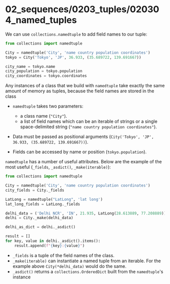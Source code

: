 # 02_sequences/0203_tuples/020304_named_tuples

We can use `collections.namedtuple` to add field names 
to our tuple:
```python
from collections import namedtuple

City = namedtuple('City', 'name country population coordinates')
tokyo = City('Tokyo', 'JP', 36.933, (35.689722, 139.691667))

city_name = tokyo.name
city_population = tokyo.population
city_coordinates = tokyo.coordinates
```

Any instances of a class that we build with `namedtuple`
take exactly the same amount of memory as tuples, because
the field names are stored in the class

- `namedtuple` takes two parameters:
    * a class name (`"City"`).
    * a list of field names which can be an iterable of strings or 
a single space-delimited string (`"name country population coordinates"`).

- Data must be passed as positional arguments
(`City('Tokyo', 'JP', 36.933, (35.689722, 139.691667))`).

- Fields can be accessed by name or position (`tokyo.population`).

`namedtuple` has a number of useful attributes. Below are the
example of the most useful (`_fields`, `_asdict()`, 
`_make(iterable)`):
```python
from collections import namedtuple

City = namedtuple('City', 'name country population coordinates')
city_fields = City._fields

LatLong = namedtuple("LatLong", 'lat long')
lat_long_fields = LatLong._fields

delhi_data = ('Delhi NCR', 'IN', 21.935, LatLong(28.613889, 77.208889))
delhi = City._make(delhi_data)

delhi_as_dict = delhi._asdict()

result = []
for key, value in delhi._asdict().items():
    result.append(f"{key}:{value}")
```

- `_fields` is a tuple of the field names of the class.
- `_make(iterable)` can instantiate a named tuple from an iterable.
For the example above `City(*delhi_data)` would do the same.
- `_asdict()` returns a `collections.OrderedDict` built from
the `namedtuple`'s instance 


